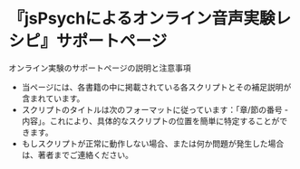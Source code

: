 # 『jsPsychによるオンライン音声実験レシピ』サポートページ

オンライン実験のサポートページの説明と注意事項

- 当ページには、各書籍の中に掲載されている各スクリプトとその補足説明が含まれています。
- スクリプトのタイトルは次のフォーマットに従っています：「章/節の番号 - 内容」。これにより、具体的なスクリプトの位置を簡単に特定することができます。
- もしスクリプトが正常に動作しない場合、または何か問題が発生した場合は、著者までご連絡ください。
